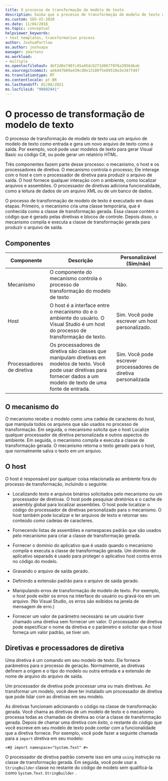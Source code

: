 ```yaml
---
title: O processo de transformação de modelo de texto
description: Saiba que o processo de transformação de modelo de texto usa um arquivo de modelo de texto como a entrada e gera um novo arquivo de texto como a saída.
ms.custom: SEO-VS-2020
ms.date: 11/04/2016
ms.topic: conceptual
helpviewer_keywords:
- text templates, transformation process
author: JoshuaPartlow
ms.author: joshuapa
manager: jmartens
ms.workload:
- multiple
ms.openlocfilehash: 4bf2d8e7d8fc45a45dcb271d867f8f6a39564bab
ms.sourcegitcommit: ae6d47b09a439cd0e13180f5e89510e3e347fd47
ms.translationtype: MT
ms.contentlocale: pt-BR
ms.lasthandoff: 02/08/2021
ms.locfileid: "99882941"
---
```

# <a name="the-text-template-transformation-process"></a>O processo de transformação de modelo de texto
O processo de transformação de modelo de texto usa um arquivo de modelo de texto como entrada e gera um novo arquivo de texto como a saída. Por exemplo, você pode usar modelos de texto para gerar Visual Basic ou código C#, ou pode gerar um relatório HTML.

 Três componentes fazem parte desse processo: o mecanismo, o host e os processadores de diretiva. O mecanismo controla o processo; Ele interage com o host e com o processador de diretiva para produzir o arquivo de saída. O host fornece qualquer interação com o ambiente, como localizar arquivos e assemblies. O processador de diretivas adiciona funcionalidade, como a leitura de dados de um arquivo XML ou de um banco de dados.

 O processo de transformação de modelo de texto é executado em duas etapas. Primeiro, o mecanismo cria uma classe temporária, que é conhecida como a classe de transformação gerada. Essa classe contém o código que é gerado pelas diretivas e blocos de controle. Depois disso, o mecanismo compila e executa a classe de transformação gerada para produzir o arquivo de saída.

## <a name="components"></a>Componentes

|Componente|Descrição|Personalizável (Sim/não)|
|-|-|-|
|Mecanismo|O componente do mecanismo controla o processo de transformação do modelo de texto|Não.|
|Host|O host é a interface entre o mecanismo do e o ambiente do usuário. O Visual Studio é um host do processo de transformação de texto.|Sim. Você pode escrever um host personalizado.|
|Processadores de diretiva|Os processadores de diretiva são classes que manipulam diretivas em modelos de texto. Você pode usar diretivas para fornecer dados a um modelo de texto de uma fonte de entrada.|Sim. Você pode escrever processadores de diretiva personalizada|

## <a name="the-engine"></a>O mecanismo do
 O mecanismo recebe o modelo como uma cadeia de caracteres do host, que manipula todos os arquivos que são usados no processo de transformação. Em seguida, o mecanismo solicita que o host Localize qualquer processador de diretiva personalizada e outros aspectos do ambiente. Em seguida, o mecanismo compila e executa a classe de transformação gerada. O mecanismo retorna o texto gerado para o host, que normalmente salva o texto em um arquivo.

## <a name="the-host"></a>O host
 O host é responsável por qualquer coisa relacionada ao ambiente fora do processo de transformação, incluindo o seguinte:

- Localizando texto e arquivos binários solicitados pelo mecanismo ou um processador de diretivas. O host pode pesquisar diretórios e o cache de assembly global para localizar assemblies. O host pode localizar o código do processador de diretivas personalizado para o mecanismo. O host também pode localizar e ler arquivos de texto e retornar seu conteúdo como cadeias de caracteres.

- Fornecendo listas de assemblies e namespaces padrão que são usados pelo mecanismo para criar a classe de transformação gerada.

- Fornecer o domínio do aplicativo que é usado quando o mecanismo compila e executa a classe de transformação gerada. Um domínio de aplicativo separado é usado para proteger o aplicativo host contra erros no código do modelo.

- Gravando o arquivo de saída gerado.

- Definindo a extensão padrão para o arquivo de saída gerado.

- Manipulando erros de transformação de modelo de texto. Por exemplo, o host pode exibir os erros na interface do usuário ou gravá-los em um arquivo. (No Visual Studio, os erros são exibidos na janela de mensagem de erro.)

- Fornecer um valor de parâmetro necessário se um usuário tiver chamado uma diretiva sem fornecer um valor. O processador de diretiva pode especificar o nome da diretiva e o parâmetro e solicitar que o host forneça um valor padrão, se tiver um.

## <a name="directives-and-directive-processors"></a>Diretivas e processadores de diretiva
 Uma diretiva é um comando em seu modelo de texto. Ele fornece parâmetros para o processo de geração. Normalmente, as diretivas definem a origem e o tipo do modelo ou outra entrada e a extensão de nome de arquivo do arquivo de saída.

 Um processador de diretiva pode processar uma ou mais diretivas. Ao transformar um modelo, você deve ter instalado um processador de diretiva que pode lidar com as diretivas em seu modelo.

 As diretivas funcionam adicionando o código na classe de transformação gerada. Você chama as diretivas de um modelo de texto e o mecanismo processa todas as chamadas de diretiva ao criar a classe de transformação gerada. Depois de chamar uma diretiva com êxito, o restante do código que você escreve em seu modelo de texto pode contar com a funcionalidade que a diretiva fornece. Por exemplo, você pode fazer a seguinte chamada para a `import` diretiva em seu modelo:

 `<#@ import namespace="System.Text" #>`

 O processador de diretiva padrão converte isso em uma `using` instrução na classe de transformação gerada. Em seguida, você pode usar a `StringBuilder` classe no restante do código de modelo sem qualificá-la como `System.Text.StringBuilder` .

